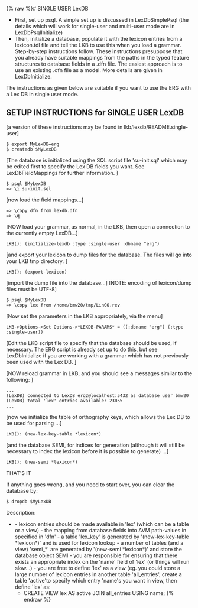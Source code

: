 {% raw %}# SINGLE USER LexDB

- First, set up psql. A simple set up is discussed in
LexDbSimplePsql (the details which will work for
single-user and multi-user mode are in
LexDbPsqlInitialize)
- Then, initialize a database, populate it with the lexicon entries
from a lexicon.tdl file and tell the LKB to use this when you load a
grammar. Step-by-step instructions follow. These instructions
presuppose that you already have suitable mappings from the paths in
the typed feature structures to database fields in a .dfn file. The
easiest approach is to use an existing .dfn file as a model. More
details are given in LexDbInitialize.

The instructions as given below are suitable if you want to use the ERG
with a Lex DB in single user mode.

## SETUP INSTRUCTIONS for SINGLE USER LexDB

\[a version of these instructions may be found in
lkb/lexdb/README.single-user\]

    $ export MyLexDB=erg
    $ createdb $MyLexDB

\[The database is initialized using the SQL script file 'su-init.sql'
which may be edited first to specify the Lex DB fields you want. See
LexDbFieldMappings for further information. \]

    $ psql $MyLexDB
    => \i su-init.sql

\[now load the field mappings...\]

    => \copy dfn from lexdb.dfn
    => \q

\[NOW load your grammar, as normal, in the LKB, then open a connection
to the currently empty LexDB...\]

    LKB(): (initialize-lexdb :type :single-user :dbname "erg")

\[and export your lexicon to dump files for the database. The files will
go into your LKB tmp directory. \]

    LKB(): (export-lexicon)

\[import the dump file into the database...\] \[NOTE: encoding of
lexicon/dump files must be UTF-8\]

    $ psql $MyLexDB
    => \copy lex from /home/bmw20/tmp/LinGO.rev

\[Now set the parameters in the LKB appropriately, via the menu\]

    LKB->Options->Set Options->*LEXDB-PARAMS* = ((:dbname "erg") (:type :single-user))

\[Edit the LKB script file to specify that the database should be used,
if necessary. The ERG script is already set up to do this, but see
LexDbInitialize if you are working with a grammar
which has not previously been used with the Lex DB. \]

\[NOW reload grammar in LKB, and you should see a messages similar to
the following: \]

    ...
    (LexDB) connected to LexDB erg2@localhost:5432 as database user bmw20
    (LexDB) total 'lex' entries available: 23055
    ...

\[now we initialize the table of orthography keys, which allows the Lex
DB to be used for parsing ...\]

    LKB(): (new-lex-key-table *lexicon*)

\[and the database SEMI, for indices for generation (although it will
still be necessary to index the lexicon before it is possible to
generate) ...\]

    LKB(): (new-semi *lexicon*)

THAT'S IT

If anything goes wrong, and you need to start over, you can clear the
database by:

    $ dropdb $MyLexDB

Description:

- \- lexicon entries should be made available in 'lex' (which can be a
table or a view) - the mapping from database fields into AVM
path-values in specified in 'dfn' - a table 'lex\_key' is generated
by '(new-lex-key-table \*lexicon\*)' and is used for lexicon
lookup - a number of tables (and a view) 'semi\_\*' are generated by
'(new-semi \*lexicon\*)' and store the database object SEMI - you
are responsible for ensuring that there exists an appropriate index
on the 'name' field of 'lex' (or things will run slow...) - you are
free to define 'lex' as a view (eg. you could store a large number
of lexicon entries in another table 'all\_entries', create a table
'active'to specify which entry 'name's you want in view, then define
'lex' as:
  - CREATE VIEW lex AS active JOIN all\_entries USING name;
<update date omitted for speed>{% endraw %}